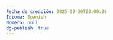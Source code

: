 ```yaml
---
Fecha de creación: 2025-09-30T00:00:00
Idioma: Spanish
Número: null
dg-publish: true
---
```


<!-- Contenido pendiente de transcribir para "Brazos". -->

